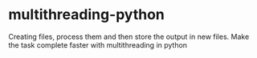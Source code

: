 # multithreading-python
Creating files, process them and then store the output in new files. Make the task complete faster with multithreading in python
